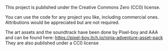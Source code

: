 This project is published under the Creative Commons Zero (CC0) license.

You can use the code for any project you like, including commercial ones. Attributions would be appreciated but are not required.

The art assets and the soundtrack have been done by Pixel-boy and AAA and can be found here: https://pixel-boy.itch.io/ninja-adventure-asset-pack They are also published under a CC0 license
